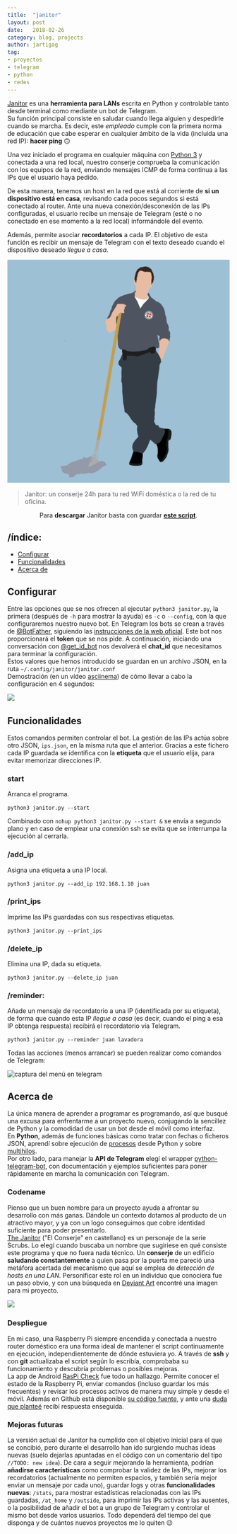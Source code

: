 ```yaml
---
title:  "janitor"
layout: post
date:   2018-02-26
category: blog, projects
author: jartigag
tag:
- proyectos
- telegram
- python
- redes
---
```


[Janitor](https://github.com/jartigag/janitor) es una **herramienta para LANs** escrita en Python y controlable tanto desde terminal como mediante un bot de Telegram.  
Su función principal consiste en saludar cuando llega alguien y despedirle cuando se marcha. Es decir, este *empleado* cumple con la primera norma de educación que cabe esperar en cualquier ámbito de la vida (incluida una red IP): **hacer ping** 🙃

Una vez iniciado el programa en cualquier máquina con [Python 3](https://www.python.org/) y conectada a una red local, nuestro conserje comprueba la comunicación con los equipos de la red, enviando mensajes ICMP de forma continua a las IPs que el usuario haya pedido.

De esta manera, tenemos un host en la red que está al corriente de **si un dispositivo está en casa**, revisando cada pocos segundos si está conectado al router. Ante una nueva conexión/desconexión de las IPs configuradas, el usuario recibe un mensaje de Telegram (esté o no conectado en ese momento a la red local) informándole del evento.

Además, permite asociar **recordatorios** a cada IP. El objetivo de esta función es recibir un mensaje de Telegram con el texto deseado cuando el dispositivo deseado *llegue a casa*.

![](https://raw.githubusercontent.com/jartigag/janitor/master/janitor.png)

> Janitor: un conserje 24h para tu red WiFi doméstica o la red de tu oficina.

<p style="text-align: center;">Para <b>descargar</b> Janitor basta con guardar <a href="https://raw.githubusercontent.com/jartigag/janitor/master/janitor.py"><b>este script</b></a>.</p>

## /índice:
- [Configurar](#configurar)
- [Funcionalidades](#funcionalidades)
- [Acerca de](#acerca-de)

## Configurar

Entre las opciones que se nos ofrecen al ejecutar `python3 janitor.py`, la primera (después de `-h` para mostrar la ayuda) es `-c` o `--config`, con la que configuraremos nuestro nuevo bot.
En Telegram los bots se crean a través de [@BotFather](https://telegram.me/botfather), siguiendo las [instrucciones de la web oficial](https://core.telegram.org/bots#6-botfather). Este bot nos proporcionará el **token** que se nos pide. A continuación, iniciando una conversación con [@get_id_bot](https://telegram.me/get_it_bot) nos devolverá el **chat_id** que necesitamos para terminar la configuración.  
Estos valores que hemos introducido se guardan en un archivo JSON, en la ruta `~/.config/janitor/janitor.conf`  
Demostración (en un vídeo [asciinema](https://asciinema.org)) de cómo llevar a cabo la configuración en 4 segundos:

<a href="https://asciinema.org/a/165092" target="_blank"><img src="https://asciinema.org/a/165092.png" /></a>

## Funcionalidades
Estos comandos permiten controlar el bot. La gestión de las IPs actúa sobre otro JSON, `ips.json`, en la misma ruta que el anterior. Gracias a este fichero cada IP guardada se identifica con la **etiqueta** que el usuario elija, para evitar memorizar direcciones IP.

### start
Arranca el programa.
```
python3 janitor.py --start
```
Combinado con `nohup python3 janitor.py --start &` se envía a segundo plano y en caso de emplear una conexión ssh se evita que se interrumpa la ejecución al cerrarla.

### /add_ip
Asigna una etiqueta a una IP local.
```
python3 janitor.py --add_ip 192.168.1.10 juan
```

### /print_ips
Imprime las IPs guardadas con sus respectivas etiquetas.
```
python3 janitor.py --print_ips
```

### /delete_ip
Elimina una IP, dada su etiqueta.
```
python3 janitor.py --delete_ip juan
```

### /reminder:
Añade un mensaje de recordatorio a una IP (identificada por su etiqueta), de forma que cuando esta IP *llegue a casa* (es decir, cuando el ping a esa IP obtenga respuesta) recibirá el recordatorio vía Telegram.
```
python3 janitor.py --reminder juan lavadora
```

Todas las acciones (menos arrancar) se pueden realizar como comandos de Telegram:

![captura del menú en telegram]({{site.baseurl}}/assets/images/posts/telegram-janitor.png)

## Acerca de

La única manera de aprender a programar es programando, así que busqué una excusa para enfrentarme a un proyecto nuevo, conjugando la sencillez de Python y la comodidad de usar un bot desde el móvil como interfaz.  
En **Python**, además de funciones básicas como tratar con fechas o ficheros JSON, aprendí sobre ejecución de [procesos](https://docs.python.org/3/library/subprocess.html) desde Python y sobre [multihilos](https://docs.python.org/3/library/threading.html).  
Por otro lado, para manejar la **API de Telegram** elegí el wrapper [python-telegram-bot](https://python-telegram-bot.org/), con documentación y ejemplos suficientes para poner rápidamente en marcha la comunicación con Telegram.

### Codename
Pienso que un buen nombre para un proyecto ayuda a afrontar su desarrollo con más ganas. Dándole un contexto dotamos al producto de un atractivo mayor, y ya con un logo conseguimos que cobre identidad suficiente para poder presentarlo.  
[The Janitor](https://en.wikipedia.org/wiki/Janitor_(Scrubs)) ("El Conserje" en castellano) es un personaje de la serie Scrubs. Lo elegí cuando buscaba un nombre que sugiriese en qué consiste este programa y que no fuera nada técnico. Un **conserje** de un edificio **saludando constantemente** a quien pasa por la puerta me pareció una metáfora acertada del mecanismo que aquí se emplea de *detección de hosts en una LAN*. Personificar este rol en un individuo que conociera fue un paso obvio, y con una búsqueda en [Deviant Art](https://11kaito11.deviantart.com/art/Scrubs-Wallpaper-11-330396239) encontré una imagen para mi proyecto.

[![](https://img.youtube.com/vi/9_Vd08LoB_4/0.jpg)](https://youtu.be/9_Vd08LoB_4)

### Despliegue

En mi caso, una Raspberry Pi siempre encendida y conectada a nuestro router doméstico era una forma ideal de mantener el script continuamente en ejecución, independientemente de dónde estuviera yo. A través de **ssh** y con **git** actualizaba el script según lo escribía, comprobaba su funcionamiento y descubría problemas o posibles mejoras.  
La app de Android [RasPi Check](https://play.google.com/store/apps/details?id=de.eidottermihi.raspicheck) fue todo un hallazgo. Permite conocer el estado de la Raspberry Pi, enviar comandos (incluso guardar los más frecuentes) y revisar los procesos activos de manera muy simple y desde el móvil. Además en Github está disponible [su código fuente](https://github.com/eidottermihi/rpicheck), y ante una [duda que planteé](https://github.com/eidottermihi/rpicheck/issues/171) recibí respuesta enseguida.

### Mejoras futuras

La versión actual de Janitor ha cumplido con el objetivo inicial para el que se concibió, pero durante el desarrollo han ido surgiendo muchas ideas nuevas (suelo dejarlas apuntadas en el código con un comentario del tipo `//TODO: new idea`). De cara a seguir mejorando la herramienta, podrían **añadirse características** como comprobar la validez de las IPs, mejorar los recordatorios (actualmente no permiten espacios, y también sería mejor enviar un mensaje por cada uno), guardar logs y otras **funcionalidades nuevas**: `/stats`, para mostrar estadísticas relacionadas con las IPs guardadas, `/at_home` y `/outside`, para imprimir las IPs activas y las ausentes, o la posibilidad de añadir el bot a un grupo de Telegram y controlar el mismo bot desde varios usuarios. Todo dependerá del tiempo del que disponga y de cuántos nuevos proyectos me lo quiten 😉
